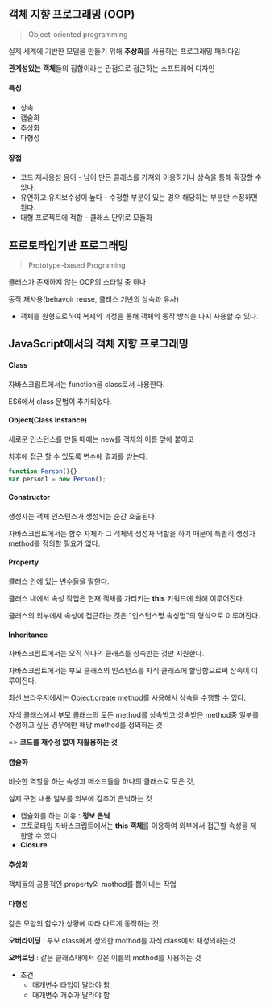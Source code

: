 ## 객체 지향 프로그래밍 (OOP)

> Object-oriented programming

실제 세계에 기반한 모델을 만들기 위해 **추상화**를 사용하는 프로그래밍 패러다임

**관계성있는 객체**들의 집합이라는 관점으로 접근하는 소프트웨어 디자인

#### 특징

- 상속
- 캡슐화
- 추상화
- 다형성

#### 장점

- 코드 재사용성 용이 - 남이 만든 클래스를 가져와 이용하거나 상속을 통해 확장할 수 있다.
- 유연하고 유지보수성이 높다 - 수정할 부분이 있는 경우 해당하는 부분만 수정하면 된다.
- 대형 프로젝트에 적합 - 클래스 단위로 모듈화



## 프로토타입기반 프로그래밍

> Prototype-based Programing

클래스가 존재하지 않는 OOP의 스타일 중 하나

동작 재사용(behavoir reuse, 클래스 기반의 상속과 유사)

- 객체를 원형으로하여 복제의 과정을 통해 객체의 동작 방식을 다시 사용할 수 있다.



## JavaScript에서의 객체 지향 프로그래밍

#### Class

자바스크립트에서는 function을 class로서 사용한다.

ES6에서 class 문법이 추가되었다.

#### Object(Class Instance)

새로운 인스턴스를 만들 때에는 new를 객체의 이름 앞에 붙이고

차후에 접근 할 수 있도록 변수에 결과를 받는다.

```javascript
function Person(){}
var person1 = new Person();
```

#### Constructor

생성자는 객체 인스턴스가 생성되는 순간 호출된다.

자바스크립트에서는 함수 자체가 그 객체의 생성자 역할을 하기 때문에 특별히 생성자 method를 정의할 필요가 없다.

#### Property

클래스 안에 있는 변수들을 말한다.

클래스 내에서 속성 작업은 현재 객체를 가리키는 **this** 키워드에 의해 이루어진다.

클래스의 외부에서 속성에 접근하는 것은 "인스턴스명.속성명"의 형식으로 이루어진다.

#### Inheritance

자바스크립트에서는 오직 하나의 클래스를 상속받는 것만 지원한다.

자바스크립트에서는 부모 클래스의 인스턴스를 자식 클래스에 할당함으로써 상속이 이루어진다.

최신 브라우저에서는 Object.create method를 사용해서 상속을 수행할 수 있다.

자식 클래스에서 부모 클래스의 모든 method를 상속받고 상속받은 method중 일부를 수정하고 싶은 경우에만 해당 method를 정의하는 것 

=> **코드를 재수정 없이 재활용하는 것**

#### 캡슐화

비슷한 역할을 하는 속성과 메소드들을 하나의 클래스로 모은 것,

실제 구현 내용 일부를 외부에 감추어 은닉하는 것

- 캡슐화를 하는 이유 : **정보 은닉**
- 프토로타입 자바스크립트에서는 **this 객체**를 이용하여 외부에서 접근할 속성을 제한할 수 있다.
- **Closure**

#### 추상화

객체들의 공통적인 property와 mothod를 뽑아내는 작업

#### 다형성

같은 모양의 함수가 상황에 따라 다르게 동작하는 것

**오버라이딩** : 부모 class에서 정의한 mothod를 자식 class에서 재정의하는것

**오버로딩** : 같은 클래스내에서 같은 이름의 mothod를 사용하는 것

- 조건
  - 매개변수 타입이 달라야 함
  - 매개변수 개수가 달라야 함